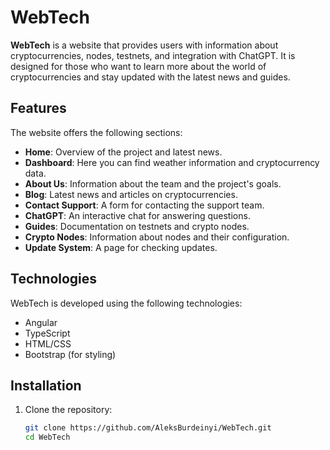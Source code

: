 # WebTech

**WebTech** is a website that provides users with information about cryptocurrencies, nodes, testnets, and integration with ChatGPT. It is designed for those who want to learn more about the world of cryptocurrencies and stay updated with the latest news and guides.

## Features

The website offers the following sections:

- **Home**: Overview of the project and latest news.
- **Dashboard**: Here you can find weather information and cryptocurrency data.
- **About Us**: Information about the team and the project's goals.
- **Blog**: Latest news and articles on cryptocurrencies.
- **Contact Support**: A form for contacting the support team.
- **ChatGPT**: An interactive chat for answering questions.
- **Guides**: Documentation on testnets and crypto nodes.
- **Crypto Nodes**: Information about nodes and their configuration.
- **Update System**: A page for checking updates.

## Technologies

WebTech is developed using the following technologies:

- Angular
- TypeScript
- HTML/CSS
- Bootstrap (for styling)

## Installation

1. Clone the repository:
   ```bash
   git clone https://github.com/AleksBurdeinyi/WebTech.git
   cd WebTech
